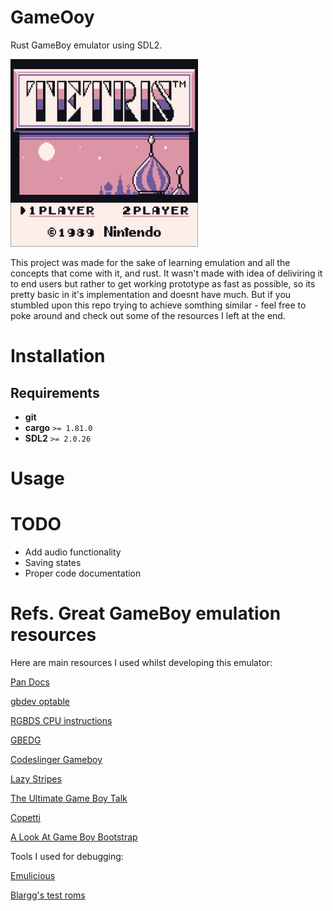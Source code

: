 # GameOoy

Rust GameBoy emulator using SDL2. 

<img src="https://github.com/ViolInKK/GameOoy/blob/main/preview%20images/tetris_title.png" width="300" height="300" />


This project was made for the sake of learning emulation and all the concepts that come with it, and rust. It wasn't made with idea of deliviring it to end users but rather to get working prototype as fast as possible, so its pretty basic in it's implementation and doesnt have much. But if you stumbled upon this repo trying to achieve somthing similar - feel free to poke around and check out some of the resources I left at the end.

# Installation

## Requirements

* **git**
* **cargo** `>= 1.81.0`
* **SDL2** `>= 2.0.26`

# Usage

# TODO

* Add audio functionality
* Saving states
* Proper code documentation

# Refs. Great GameBoy emulation resources

Here are main resources I used whilst developing this emulator:

[Pan Docs](https://gbdev.io/pandocs/About.html)

[gbdev optable](https://gbdev.io/gb-opcodes/optables/)

[RGBDS CPU instructions](https://rgbds.gbdev.io/docs/v0.8.0/gbz80.7)

[GBEDG](https://hacktix.github.io/GBEDG/ppu/#oam-scan-mode-2)

[Codeslinger Gameboy](http://www.codeslinger.co.uk/pages/projects/gameboy/beginning.html)

[Lazy Stripes](https://blog.tigris.fr/2019/09/15/writing-an-emulator-the-first-pixel/)

[The Ultimate Game Boy Talk](https://www.youtube.com/watch?v=HyzD8pNlpwI&ab_channel=media.ccc.de)

[Copetti](https://www.copetti.org/writings/consoles/game-boy)

[A Look At Game Boy Bootstrap](https://realboyemulator.wordpress.com/2013/01/03/a-look-at-the-game-boy-bootstrap-let-the-fun-begin/)

Tools I used for debugging:

[Emulicious](https://emulicious.net/)

[Blargg's test roms](https://github.com/retrio/gb-test-roms)
